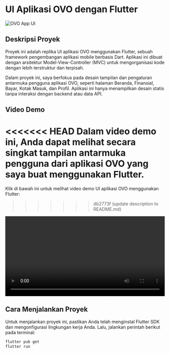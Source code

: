# UI Aplikasi OVO dengan Flutter

![OVO App UI](screenshot.png)

## Deskripsi Proyek

Proyek ini adalah replika UI aplikasi OVO menggunakan Flutter, sebuah framework pengembangan aplikasi mobile berbasis Dart. Aplikasi ini dibuat dengan arsitektur Model-View-Controller (MVC) untuk mengorganisasi kode dengan lebih terstruktur dan terpisah.

Dalam proyek ini, saya berfokus pada desain tampilan dan pengaturan antarmuka pengguna aplikasi OVO, seperti halaman Beranda, Finansial, Bayar, Kotak Masuk, dan Profil. Aplikasi ini hanya menampilkan desain statis tanpa interaksi dengan backend atau data API.

## Video Demo

<<<<<<< HEAD
Dalam video demo ini, Anda dapat melihat secara singkat tampilan antarmuka pengguna dari aplikasi OVO yang saya buat menggunakan Flutter.
=======
Klik di bawah ini untuk melihat video demo UI aplikasi OVO menggunakan Flutter:
>>>>>>> db2773f (update description to README.md)

<video controls width="100%">
    <source src="assets/video/demo.mp4" type="video/mp4">
    Maaf, browser Anda tidak mendukung video.
</video>

## Cara Menjalankan Proyek

Untuk menjalankan proyek ini, pastikan Anda telah menginstal Flutter SDK dan mengonfigurasi lingkungan kerja Anda. Lalu, jalankan perintah berikut pada terminal:

```bash
flutter pub get
flutter run
